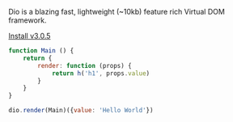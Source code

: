Dio is a blazing fast, lightweight (~10kb) feature rich Virtual DOM framework.

[Install v3.0.5](./documentation "button")

```javascript
function Main () {
	return {
		render: function (props) {
			return h('h1', props.value)
		}
	}
}

dio.render(Main)({value: 'Hello World'})
```